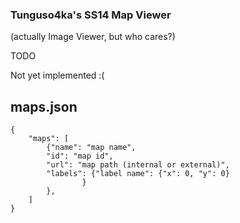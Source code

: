 ### Tunguso4ka's SS14 Map Viewer
(actually Image Viewer, but who cares?)

TODO

Not yet implemented :(
## maps.json
```
{
    "maps": [
        {"name": "map name",
        "id": "map id",
        "url": "map path (internal or external)",
        "labels": {"label name": {"x": 0, "y": 0}
                }
        },
    ]
}
```
